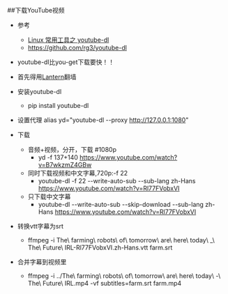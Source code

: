 ##下载YouTube视频
- 参考
    - [Linux 常用工具之 youtube-dl](https://blog.huzhifeng.com/2015/01/28/youtube-dl/)
    - https://github.com/rg3/youtube-dl

- youtube-dl比you-get下载要快！！
- 首先得用[Lantern](https://github.com/getlantern/forum)翻墙
- 安装youtube-dl
    - pip install youtube-dl
- 设置代理
    alias yd="youtube-dl --proxy http://127.0.0.1:1080"
- 下载
    - 音频+视频，分开，下载 #1080p
        - yd -f 137+140 https://www.youtube.com/watch?v=B7wkzmZ4GBw
    - 同时下载视频和中文字幕,720p:-f 22
        - youtube-dl -f 22 --write-auto-sub --sub-lang zh-Hans https://www.youtube.com/watch?v=Rl77FVobxVI
    - 只下载中文字幕
        - youtube-dl --write-auto-sub  --skip-download   --sub-lang zh-Hans https://www.youtube.com/watch?v=Rl77FVobxVI
- 转换vtt字幕为srt
    - ffmpeg -i The\ farming\ robots\ of\ tomorrow\ are\ here\ today\ _\ The\ Future\ IRL-Rl77FVobxVI.zh-Hans.vtt farm.srt
- 合并字幕到视频里
    - ffmpeg -i ../The\ farming\ robots\ of\ tomorrow\ are\ here\ today\ -\ The\ Future\ IRL.mp4 -vf subtitles=farm.srt farm.mp4    
